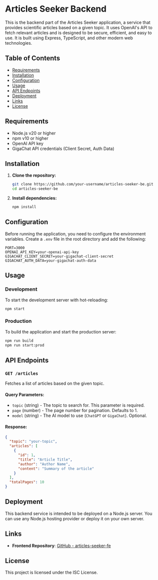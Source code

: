 # Articles Seeker Backend

This is the backend part of the Articles Seeker application, a service that provides scientific articles based on a given topic. It uses OpenAI's API to fetch relevant articles and is designed to be secure, efficient, and easy to use. It is built using Express, TypeScript, and other modern web technologies.

## Table of Contents

- [Requirements](#requirements)
- [Installation](#installation)
- [Configuration](#configuration)
- [Usage](#usage)
- [API Endpoints](#api-endpoints)
- [Deployment](#deployment)
- [Links](#links)
- [License](#license)

## Requirements

- Node.js v20 or higher
- npm v10 or higher
- OpenAI API key
- GigaChat API credentials (Client Secret, Auth Data)

## Installation

1. **Clone the repository:**

   ```bash
   git clone https://github.com/your-username/articles-seeker-be.git
   cd articles-seeker-be
   ```

2. **Install dependencies:**

   ```bash
   npm install
   ```

## Configuration

Before running the application, you need to configure the environment variables. Create a `.env` file in the root directory and add the following:

```plaintext
PORT=3000
OPENAI_API_KEY=your-openai-api-key
GIGACHAT_CLIENT_SECRET=your-gigachat-client-secret
GIGACHAT_AUTH_DATA=your-gigachat-auth-data
```

## Usage

### Development

To start the development server with hot-reloading:

```bash
npm start
```

### Production

To build the application and start the production server:

```bash
npm run build
npm run start:prod
```

## API Endpoints

### `GET /articles`

Fetches a list of articles based on the given topic.

#### Query Parameters:

- `topic` (string) - The topic to search for. This parameter is required.
- `page` (number) - The page number for pagination. Defaults to 1.
- `model` (string) - The AI model to use (`ChatGPT` or `GigaChat`). Optional.

#### Response:

```json
{
  "topic": "your-topic",
  "articles": [
    {
      "id": 1,
      "title": "Article Title",
      "author": "Author Name",
      "content": "Summary of the article"
    }
  ],
  "totalPages": 10
}
```

## Deployment

This backend service is intended to be deployed on a Node.js server. You can use any Node.js hosting provider or deploy it on your own server.

## Links

- **Frontend Repository**: [GitHub - articles-seeker-fe](https://github.com/arseniypom/articles-seeker-fe)

## License

This project is licensed under the ISC License.
